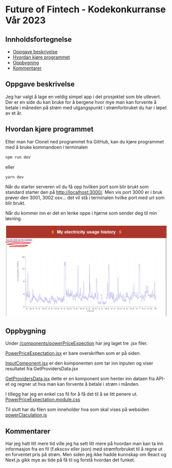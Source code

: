 # Future of Fintech - Kodekonkurranse Vår 2023
## Innholdsfortegnelse
- [Oppgave beskrivelse](#oppgave-beskrivelse)
- [Hvordan kjøre programmet](#hvordan-kjøre-programmet)
- [Oppbygning](#oppbygning)
- [Kommentarer](#kommentarer)

## Oppgave beskrivelse
Jeg har valgt å lage en veldig simpel app i det prosjektet som ble utlevert. Der er en side du kan bruke for å bergene 
hvor mye man kan forvente å betale i måneden på strøm med utgangspunkt i strømforbruket du har i løpet av et år.

## Hvordan kjøre programmet
Etter man har Clonet ned programmet fra GitHub, kan du kjøre programmet med å bruke kommandoen i terminalen
```bash
npm run dev
```
eller
```bash
yarn dev
```
Når du starter serveren vil du få opp hvilken port som blir brukt som standard starter den på 
[http://localhost:3000/](http://localhost:3000/). Men vis port 3000 er i bruk prøver den 3001, 3002 osv... 
det vil stå i terminalen hvilke port med url som blir brukt.

Når du kommer inn er det en lenke oppe i hjørne som sender deg til min løsning.

![Bilde av startside](/public/pic-of-start-site.png)

## Oppbygning
Under [/components/powerPriceExpection](/components/powerPriceExpection) har jeg laget tre .jsx filer.

[PowerPriceExpectation.jsx](/components/powerPriceExpection/PowerPriceExpectation.jsx) er bare overskriften som er på 
siden.

[InputComponent.jsx](/components/powerPriceExpection/InputComponent.jsx) er den komponenten som tar inn inputen og viser
resultatet fra GetProvidersData.jsx

[GetProvidersData.jsx](/components/powerPriceExpection/GetProvidersData.jsx) dette er en komponent som henter inn dataen
fra API-et og regner ut hva man kan forvente å betale i strøm i månden.

I tillegg har jeg en enkel css fil for å få det til å se litt penere ut.
[PowerPriceExpectation.module.css](/components/powerPriceExpection/PowerPriceExpectation.module.css) 

Til slutt har du filen som inneholder hva som skal vises på websiden
[powerClaculation.js](/pages/powerCalculation.js)

## Kommentarer

Har jeg hatt litt mere tid ville jeg ha sett litt mere på hvordan man kan ta inn informasjon fra en fil 
(f.ekscsv eller json) med strømforbruket til å regne ut en forventet  pris på strøm. Men siden jeg ikke hadde kunnskap 
om React og Next.js gikk mye av tide på få til og forstå hvordan det funket.
